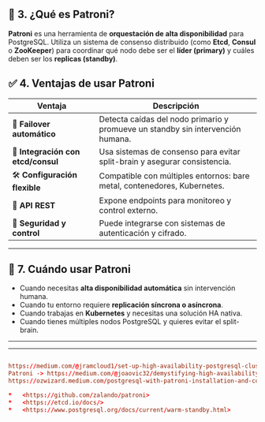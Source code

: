 ## 🧠 3. ¿Qué es Patroni?

**Patroni** es una herramienta de **orquestación de alta disponibilidad** para PostgreSQL. Utiliza un sistema de consenso distribuido (como **Etcd**, **Consul** o **ZooKeeper**) para coordinar qué nodo debe ser el **líder (primary)** y cuáles deben ser los **replicas (standby)**.


## ✅ 4. Ventajas de usar Patroni

| Ventaja                            | Descripción                                                                     |
| ---------------------------------- | ------------------------------------------------------------------------------- |
| 🔄 **Failover automático**         | Detecta caídas del nodo primario y promueve un standby sin intervención humana. |
| 🧩 **Integración con etcd/consul** | Usa sistemas de consenso para evitar split-brain y asegurar consistencia.       |
| 🛠️ **Configuración flexible**     | Compatible con múltiples entornos: bare metal, contenedores, Kubernetes.        |
| 📡 **API REST**                    | Expone endpoints para monitoreo y control externo.                              |
| 🔐 **Seguridad y control**         | Puede integrarse con sistemas de autenticación y cifrado.                       |


 
***
 

## 📅 7. Cuándo usar Patroni

*   Cuando necesitas **alta disponibilidad automática** sin intervención humana.
*   Cuando tu entorno requiere **replicación síncrona o asíncrona**.
*   Cuando trabajas en **Kubernetes** y necesitas una solución HA nativa.
*   Cuando tienes múltiples nodos PostgreSQL y quieres evitar el split-brain.


--- 





--- 

```conf

https://medium.com/@jramcloud1/set-up-high-availability-postgresql-cluster-using-patroni-1367c72fbedb
Patroni -> https://medium.com/@joaovic32/demystifying-high-availability-postgresql-with-patroni-and-pgpool-ii-on-ubuntu-428c91a55b1a
https://ozwizard.medium.com/postgresql-with-patroni-installation-and-configuration-49d6b8105580

*   <https://github.com/zalando/patroni>
*   <https://etcd.io/docs/>
*   <https://www.postgresql.org/docs/current/warm-standby.html>

```
